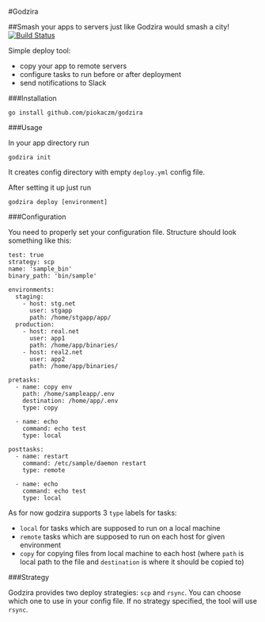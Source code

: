 #Godzira

##Smash your apps to servers just like Godzira would smash a city!
[![Build Status](https://travis-ci.org/piokaczm/godzira.svg?branch=master)](https://travis-ci.org/piokaczm/godzira)

Simple deploy tool:
- copy your app to remote servers
- configure tasks to run before or after deployment
- send notifications to Slack

###Installation

```
go install github.com/piokaczm/godzira
```

###Usage

In your app directory run

```
godzira init
```

It creates config directory with empty `deploy.yml` config file.

After setting it up just run

```
godzira deploy [environment]
```

###Configuration

You need to properly set your configuration file. Structure should look something like this:

```
test: true
strategy: scp
name: 'sample_bin'
binary_path: 'bin/sample'

environments:
  staging:
    - host: stg.net
      user: stgapp
      path: /home/stgapp/app/
  production:
    - host: real.net
      user: app1
      path: /home/app/binaries/
    - host: real2.net
      user: app2
      path: /home/app/binaries/

pretasks:
  - name: copy env
    path: /home/sampleapp/.env
    destination: /home/app/.env
    type: copy

  - name: echo
    command: echo test
    type: local

posttasks:
  - name: restart
    command: /etc/sample/daemon restart
    type: remote

  - name: echo
    command: echo test
    type: local

```

As for now godzira supports 3 `type` labels for tasks:

- `local` for tasks which are supposed to run on a local machine
- `remote` tasks which are supposed to run on each host for given environment
- `copy` for copying files from local machine to each host (where `path` is local path to the file and `destination` is where it should be copied to)

###Strategy

Godzira provides two deploy strategies: `scp` and `rsync`.
You can choose which one to use in your config file. If no strategy specified, the tool will use `rsync`.
